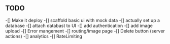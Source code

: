 ## TODO 

-[] Make it deploy
-[] scaffold basic ui with mock data
-[] actually set up a database
-[] attach databast to UI
-[] add authentication
-[] add image upload
-[] Error mangement
-[] routing/image page
-[] Delete button (server actions)
-[] analytics
-[] RateLimiting
